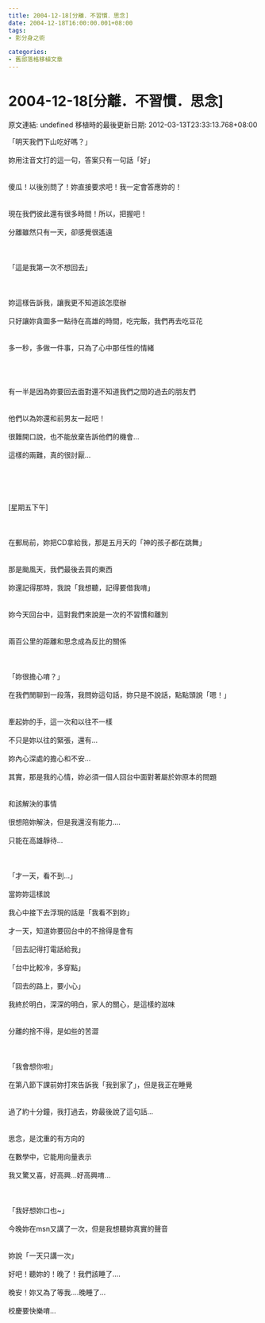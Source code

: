 ```yaml
---
title: 2004-12-18[分離．不習慣．思念]
date: 2004-12-18T16:00:00.001+08:00
tags: 
- 影分身之術

categories:
- 舊部落格移植文章
---
```


# 2004-12-18[分離．不習慣．思念]

原文連結: undefined
移植時的最後更新日期: 2012-03-13T23:33:13.768+08:00

「明天我們下山吃好嗎？」<br /><br />妳用注音文打的這一句，答案只有一句話「好」<br /><br /><br />傻瓜！以後別問了！妳直接要求吧！我一定會答應妳的！<br /><br /><br />現在我們彼此還有很多時間！所以，把握吧！<br /><br />分離雖然只有一天，卻感覺很遙遠<br /><br /><br /><br />「這是我第一次不想回去」<br /><br /><a name='more'></a><br /><br />妳這樣告訴我，讓我更不知道該怎麼辦<br /><br />只好讓妳貪圖多一點待在高雄的時間，吃完飯，我們再去吃豆花<br /><br /><br />多一秒，多做一件事，只為了心中那任性的情緒<br /><br /><br /><br /><br />有一半是因為妳要回去面對還不知道我們之間的過去的朋友們<br /><br /><br />他們以為妳還和前男友一起吧！<br /><br />很難開口說，也不能放棄告訴他們的機會...<br /><br />這樣的兩難，真的很討厭...<br /><br /><br /><br /><br /><br />[星期五下午]<br /><br /><br /><br />在郵局前，妳把CD拿給我，那是五月天的「神的孩子都在跳舞」<br /><br /><br />那是颱風天，我們最後去買的東西<br /><br />妳還記得那時，我說「我想聽，記得要借我唷」<br /><br /><br />妳今天回台中，這對我們來說是一次的不習慣和離別<br /><br /><br />兩百公里的距離和思念成為反比的關係<br /><br /><br /><br />「妳很擔心唷？」<br /><br />在我們閒聊到一段落，我問妳這句話，妳只是不說話，點點頭說「嗯！」<br /><br /><br />牽起妳的手，這一次和以往不一樣<br /><br />不只是妳以往的緊張，還有...<br /><br />妳內心深處的擔心和不安...<br /><br />其實，那是我的心情，妳必須一個人回台中面對著屬於妳原本的問題<br /><br /><br />和該解決的事情<br /><br />很想陪妳解決，但是我還沒有能力....<br /><br />只能在高雄靜待...<br /><br /><br /><br />「才一天，看不到...」<br /><br />當妳妳這樣說<br /><br />我心中接下去浮現的話是「我看不到妳」<br /><br />才一天，知道妳要回台中的不捨得是會有<br /><br />「回去記得打電話給我」<br /><br />「台中比較冷，多穿點」<br /><br />「回去的路上，要小心」<br /><br />我終於明白，深深的明白，家人的關心，是這樣的滋味<br /><br /><br />分離的捨不得，是如些的苦澀<br /><br /><br /><br />「我會想你啦」<br /><br />在第八節下課前妳打來告訴我「我到家了」，但是我正在睡覺<br /><br /><br />過了約十分鐘，我打過去，妳最後說了這句話...<br /><br /><br />思念，是沈重的有方向的<br /><br />在數學中，它能用向量表示<br /><br />我又驚又喜，好高興...好高興唷...<br /><br /><br /><br />「我好想妳口也~」<br /><br />今晚妳在msn又講了一次，但是我想聽妳真實的聲音<br /><br /><br />妳說「一天只講一次」<br /><br />好吧！聽妳的！晚了！我們該睡了....<br /><br />晚安！妳又為了等我....晚睡了...<br /><br />校慶要快樂唷...
